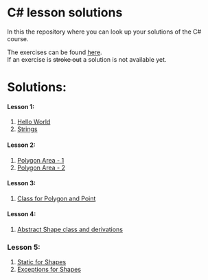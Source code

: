 # C\# lesson solutions

In this the repository where you can look up your solutions of the C# course.

The exercises can be found [here](http://fsr.github.io/csharp-lessons/).  
If an exercise is ~~stroke out~~ a solution is not available yet.

# Solutions:
#### Lesson 1:
1. [Hello World](01_grundlagen_1/hello_world.cs)
2. [Strings](01_grundlagen_1/euclidean_distance.cs)

#### Lesson 2:
1. [Polygon Area - 1](02_grundlagen_2/polygon_area_1.cs)
2. [Polygon Area - 2](02_grundlagen_2/polygon_area_2.cs)

#### Lesson 3:
1. [Class for Polygon and Point](03_objektorientierung/01_polygon_point_class/)

#### Lesson 4:
1. [Abstract Shape class and derivations](04_vererbung_und_polymorphie/01_abstract_shapes/)

### Lesson 5:
1. [Static for Shapes](05_null_exceptions_schluesselwoerter/01_static_for_shapes/)
2. [Exceptions for Shapes](05_null_exceptions_schluesselwoerter/02_exception_for_shapes)